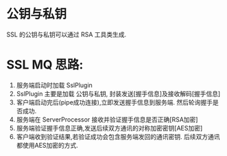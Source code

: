 # 公钥与私钥
SSL 的公钥与私钥可以通过 RSA 工具类生成.

# SSL MQ 思路:

1. 服务端启动时加载 SslPlugin 
2. SslPlugin 主要是加载 公钥与私钥, 封装发送[握手信息]及接收解码[握手信息]
3. 客户端启动完后(pipe成功连接),立即发送握手信息到服务端. 然后轮询握手是否成功.
4. 服务端在 ServerProcessor 接收并验证握手信息是否正确[RSA加密]
5. 服务端验证握手信息正确,发送后续双方通讯的对称加密密钥[AES加密]
6. 客户端收到验证结果,若验证成功会包含服务端发回的通讯密钥. 后续双方通讯都使用AES加密的方式.

